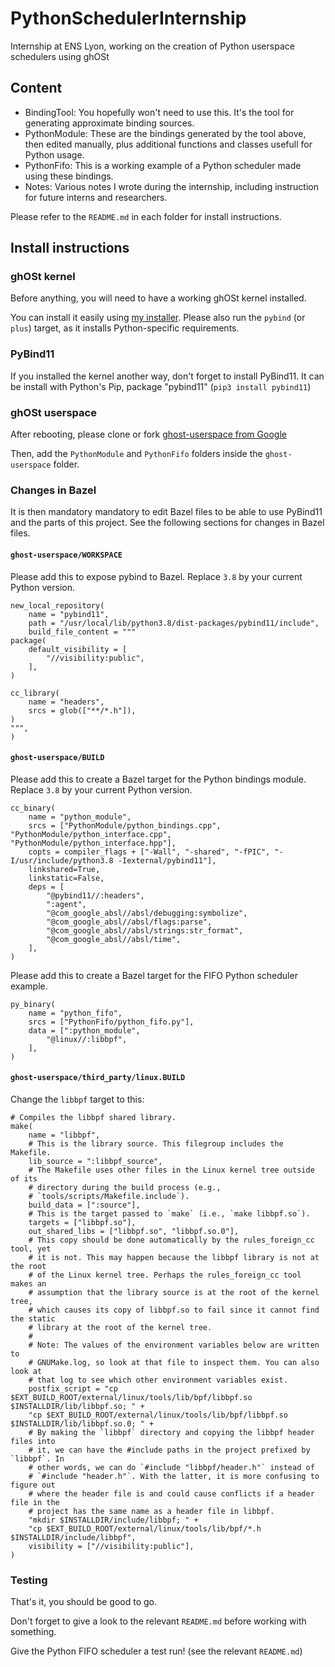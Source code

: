 # PythonSchedulerInternship

Internship at ENS Lyon, working on the creation of Python userspace schedulers using ghOSt

## Content

* BindingTool: You hopefully won't need to use this. It's the tool for generating approximate binding sources.
* PythonModule: These are the bindings generated by the tool above, then edited manually, plus additional functions and classes usefull for Python usage.
* PythonFifo: This is a working example of a Python scheduler made using these bindings.
* Notes: Various notes I wrote during the internship, including instruction for future interns and researchers.

Please refer to the `README.md` in each folder for install instructions.

## Install instructions

### ghOSt kernel

Before anything, you will need to have a working ghOSt kernel installed.

You can install it easily using [my installer](https://github.com/Swire42/ghost-installer).
Please also run the `pybind` (or `plus`) target, as it installs Python-specific requirements.

### PyBind11

If you installed the kernel another way, don't forget to install PyBind11.
It can be install with Python's Pip, package "pybind11" (`pip3 install pybind11`)

### ghOSt userspace

After rebooting, please clone or fork [ghost-userspace from Google](https://github.com/google/ghost-userspace)

Then, add the `PythonModule` and `PythonFifo` folders inside the `ghost-userspace` folder.

### Changes in Bazel

It is then mandatory mandatory to edit Bazel files to be able to use PyBind11 and the parts of this project. See the following sections for changes in Bazel files.

#### `ghost-userspace/WORKSPACE`

Please add this to expose pybind to Bazel.
Replace `3.8` by your current Python version.

```
new_local_repository(
    name = "pybind11",
    path = "/usr/local/lib/python3.8/dist-packages/pybind11/include",
    build_file_content = """
package(
    default_visibility = [
        "//visibility:public",
    ],
)

cc_library(
    name = "headers",
    srcs = glob(["**/*.h"]),
)
""",
)
```

#### `ghost-userspace/BUILD`

Please add this to create a Bazel target for the Python bindings module.
Replace `3.8` by your current Python version.

```
cc_binary(
    name = "python_module",
    srcs = ["PythonModule/python_bindings.cpp", "PythonModule/python_interface.cpp", "PythonModule/python_interface.hpp"],
    copts = compiler_flags + ["-Wall", "-shared", "-fPIC", "-I/usr/include/python3.8 -Iexternal/pybind11"],
    linkshared=True,
    linkstatic=False,
    deps = [
        "@pybind11//:headers",
        ":agent",
        "@com_google_absl//absl/debugging:symbolize",
        "@com_google_absl//absl/flags:parse",
        "@com_google_absl//absl/strings:str_format",
        "@com_google_absl//absl/time",
    ],
)
```

Please add this to create a Bazel target for the FIFO Python scheduler example.

```
py_binary(
    name = "python_fifo",
    srcs = ["PythonFifo/python_fifo.py"],
    data = [":python_module",
        "@linux//:libbpf",
    ],
)
```

#### `ghost-userspace/third_party/linux.BUILD`

Change the `libbpf` target to this:

```
# Compiles the libbpf shared library.
make(
    name = "libbpf",
    # This is the library source. This filegroup includes the Makefile.
    lib_source = ":libbpf_source",
    # The Makefile uses other files in the Linux kernel tree outside of its
    # directory during the build process (e.g.,
    # `tools/scripts/Makefile.include`).
    build_data = [":source"],
    # This is the target passed to `make` (i.e., `make libbpf.so`).
    targets = ["libbpf.so"],
    out_shared_libs = ["libbpf.so", "libbpf.so.0"],
    # This copy should be done automatically by the rules_foreign_cc tool, yet
    # it is not. This may happen because the libbpf library is not at the root
    # of the Linux kernel tree. Perhaps the rules_foreign_cc tool makes an
    # assumption that the library source is at the root of the kernel tree,
    # which causes its copy of libbpf.so to fail since it cannot find the static
    # library at the root of the kernel tree.
    #
    # Note: The values of the environment variables below are written to
    # GNUMake.log, so look at that file to inspect them. You can also look at
    # that log to see which other environment variables exist.
    postfix_script = "cp $EXT_BUILD_ROOT/external/linux/tools/lib/bpf/libbpf.so $INSTALLDIR/lib/libbpf.so; " +
    "cp $EXT_BUILD_ROOT/external/linux/tools/lib/bpf/libbpf.so $INSTALLDIR/lib/libbpf.so.0; " +
    # By making the `libbpf` directory and copying the libbpf header files into
    # it, we can have the #include paths in the project prefixed by `libbpf`. In
    # other words, we can do `#include "libbpf/header.h"` instead of
    # `#include "header.h"`. With the latter, it is more confusing to figure out
    # where the header file is and could cause conflicts if a header file in the
    # project has the same name as a header file in libbpf.
    "mkdir $INSTALLDIR/include/libbpf; " +
    "cp $EXT_BUILD_ROOT/external/linux/tools/lib/bpf/*.h $INSTALLDIR/include/libbpf",
    visibility = ["//visibility:public"],
)
```

### Testing

That's it, you should be good to go.

Don't forget to give a look to the relevant `README.md` before working with something.

Give the Python FIFO scheduler a test run! (see the relevant `README.md`)
